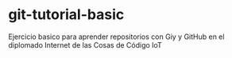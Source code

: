 # git-tutorial-basic
Ejercicio basico para aprender repositorios con Giy y GitHub en el diplomado Internet de las Cosas de Código IoT
